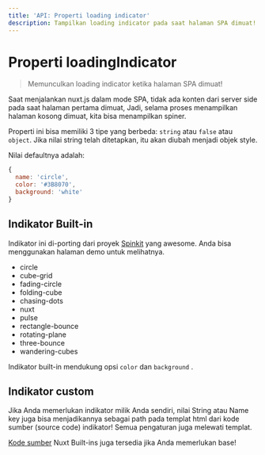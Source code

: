 ```yaml
---
title: 'API: Properti loading indicator'
description: Tampilkan loading indicator pada saat halaman SPA dimuat!
---
```


# Properti loadingIndicator

> Memunculkan loading indicator ketika halaman SPA dimuat!

Saat menjalankan nuxt.js dalam mode SPA, tidak ada konten dari server side pada saat halaman pertama dimuat, Jadi, selama proses menampilkan halaman kosong dimuat, kita bisa menampilkan spiner.

Properti ini bisa memiliki 3 tipe yang berbeda:
 `string` atau `false` atau `object`.
Jika nilai string telah ditetapkan, itu akan diubah menjadi objek style.

Nilai defaultnya adalah:

```js
{
  name: 'circle',
  color: '#3B8070',
  background: 'white'
}
```

## Indikator Built-in

Indikator ini di-porting dari proyek [Spinkit](http://tobiasahlin.com/spinkit) yang awesome. Anda bisa menggunakan halaman demo untuk melihatnya.

- circle
- cube-grid
- fading-circle
- folding-cube
- chasing-dots
- nuxt
- pulse
- rectangle-bounce
- rotating-plane
- three-bounce
- wandering-cubes

Indikator built-in mendukung opsi `color` dan `background` .

## Indikator custom

Jika Anda memerlukan indikator milik Anda sendiri, nilai String atau Name key juga bisa menjadikannya sebagai path pada templat html dari kode sumber (source code) indikator! Semua pengaturan juga melewati templat.

[Kode sumber](https://github.com/nuxt/nuxt.js/tree/dev/lib/app/views/loading) Nuxt Built-ins juga tersedia jika Anda memerlukan base!
